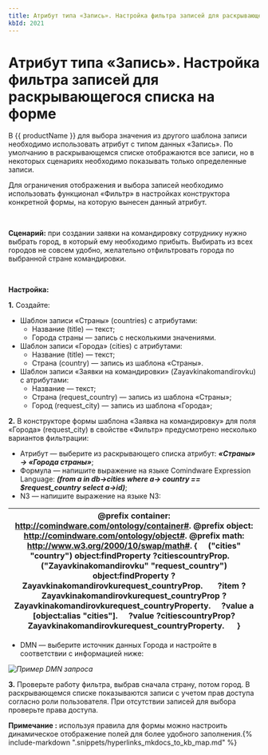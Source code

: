 ```yaml
---
title: Атрибут типа «Запись». Настройка фильтра записей для раскрывающегося списка на форме
kbId: 2021
---
```


# Атрибут типа «Запись». Настройка фильтра записей для раскрывающегося списка на форме

В {{ productName }} для выбора значения из другого шаблона записи необходимо использовать атрибут с типом данных «Запись». По умолчанию в раскрывающемся списке отображаются все записи, но в некоторых сценариях необходимо показывать только определенные записи.

Для ограничения отображения и выбора записей необходимо использовать функционал «Фильтр» в настройках конструктора конкретной формы, на которую вынесен данный атрибут.

 

**Сценарий:** при создании заявки на командировку сотруднику нужно выбрать город, в который ему необходимо прибыть. Выбирать из всех городов не совсем удобно, желательно отфильтровать города по выбранной стране командировки.

 

**Настройка:**

**1.** Создайте:

- Шаблон записи «Страны» (countries) с атрибутами:
    - Название (title) — текст;
    - Города страны — запись с несколькими значениями.
- Шаблон записи «Города» (cities) с атрибутами:
    - Название (title) — текст;
    - Страна (country) — запись из шаблона «Страны».
- Шаблон записи «Заявки на командировки» (Zayavkinakomandirovku) с атрибутами:
    - Название — текст;
    - Страна (request\_country) — запись из шаблона «Страны»;
    - Город (request\_city) — запись из шаблона «Города»;

**2.** В конструкторе формы шаблона «Заявка на командировку» для поля «Города» (request\_city) в свойстве «Фильтр» предусмотрено несколько вариантов фильтрации:

- Атрибут — выберите из раскрывающего списка атрибут: ***«Страны» -> «Города страны»***;
- Формула — напишите выражение на языке Comindware Expression Language: ***(from a in db->cities where a-> country == $request\_country select a->id)***;
- N3 — напишите выражение на языке N3:

| @prefix container: <http://comindware.com/ontology/container#>. @prefix object: <http://comindware.com/ontology/object#>. @prefix math: <http://www.w3.org/2000/10/swap/math#>. {     ("cities" "country") object:findProperty ?citiescountryProp.     ("Zayavkinakomandirovku" "request\_country") object:findProperty ?Zayavkinakomandirovkurequest\_countryProp.       ?item ?Zayavkinakomandirovkurequest\_countryProp ?Zayavkinakomandirovkurequest\_countryProperty.     ?value a [object:alias "cities"].     ?value ?citiescountryProp? Zayavkinakomandirovkurequest\_countryProperty.      } |
| --- |

- DMN — выберите источник данных Города и настройте в соответствии с информацией ниже:

_![Пример DMN запроса](https://kb.comindware.ru/assets/dmn1.png)_

**3.** Проверьте работу фильтра, выбрав сначала страну, потом город. В раскрывающемся списке показываются записи с учетом прав доступа согласно роли пользователя. При отсутствии записей для выбора проверьте права доступа.

**Примечание :** используя правила для формы можно настроить динамическое отображение полей для более удобного заполнения.{% include-markdown ".snippets/hyperlinks_mkdocs_to_kb_map.md" %}
